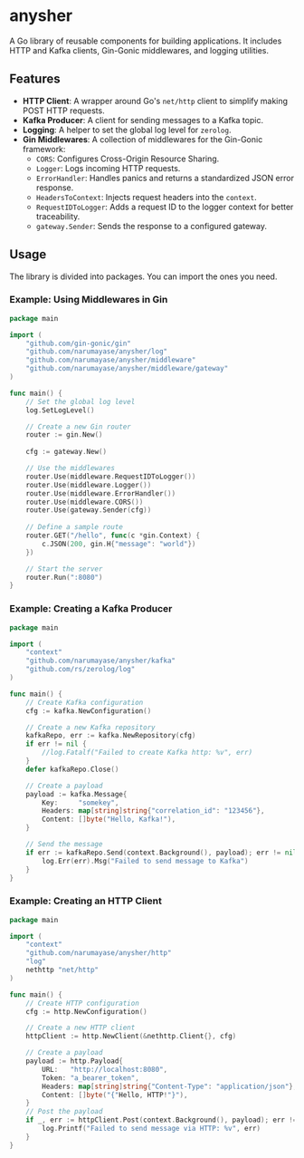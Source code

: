 # anysher

A Go library of reusable components for building applications. It includes HTTP and Kafka clients, Gin-Gonic middlewares, and logging utilities.

## Features

*   **HTTP Client**: A wrapper around Go's `net/http` client to simplify making POST HTTP requests.
*   **Kafka Producer**: A client for sending messages to a Kafka topic.
*   **Logging**: A helper to set the global log level for `zerolog`.
*   **Gin Middlewares**: A collection of middlewares for the Gin-Gonic framework:
    *   `CORS`: Configures Cross-Origin Resource Sharing.
    *   `Logger`: Logs incoming HTTP requests.
    *   `ErrorHandler`: Handles panics and returns a standardized JSON error response.
    *   `HeadersToContext`: Injects request headers into the `context`.
    *   `RequestIDToLogger`: Adds a request ID to the logger context for better traceability.
    *   `gateway.Sender`: Sends the response to a configured gateway. 

## Usage

The library is divided into packages. You can import the ones you need.

### Example: Using Middlewares in Gin

```go
package main

import (
	"github.com/gin-gonic/gin"
	"github.com/narumayase/anysher/log"
	"github.com/narumayase/anysher/middleware"
	"github.com/narumayase/anysher/middleware/gateway"
)

func main() {
	// Set the global log level
	log.SetLogLevel()

	// Create a new Gin router
	router := gin.New()
	
	cfg := gateway.New()

	// Use the middlewares
	router.Use(middleware.RequestIDToLogger())
	router.Use(middleware.Logger())
	router.Use(middleware.ErrorHandler())
	router.Use(middleware.CORS())
	router.Use(gateway.Sender(cfg))
	
	// Define a sample route
	router.GET("/hello", func(c *gin.Context) {
		c.JSON(200, gin.H{"message": "world"})
	})

	// Start the server
	router.Run(":8080")
}
```

### Example: Creating a Kafka Producer

```go
package main

import (
	"context"
	"github.com/narumayase/anysher/kafka"
	"github.com/rs/zerolog/log"
)

func main() {
	// Create Kafka configuration
	cfg := kafka.NewConfiguration()

	// Create a new Kafka repository
	kafkaRepo, err := kafka.NewRepository(cfg)
	if err != nil {
		//log.Fatalf("Failed to create Kafka http: %v", err)
	}
	defer kafkaRepo.Close()

	// Create a payload
	payload := kafka.Message{
		Key:     "somekey",
		Headers: map[string]string{"correlation_id": "123456"},
		Content: []byte("Hello, Kafka!"),
	}

	// Send the message
	if err := kafkaRepo.Send(context.Background(), payload); err != nil {
		log.Err(err).Msg("Failed to send message to Kafka")
	}
}
```

### Example: Creating an HTTP Client

```go
package main

import (
	"context"
	"github.com/narumayase/anysher/http"
	"log"
	nethttp "net/http"
)

func main() {
	// Create HTTP configuration
	cfg := http.NewConfiguration()

	// Create a new HTTP client
	httpClient := http.NewClient(&nethttp.Client{}, cfg)

	// Create a payload
	payload := http.Payload{
		URL:   "http://localhost:8080",
		Token: "a_bearer_token",
		Headers: map[string]string{"Content-Type": "application/json"},
		Content: []byte("{"Hello, HTTP!"}"),
	}
	// Post the payload
	if _, err := httpClient.Post(context.Background(), payload); err != nil {
		log.Printf("Failed to send message via HTTP: %v", err)
	}
}
```